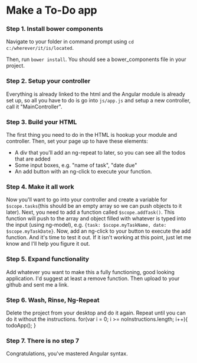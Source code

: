 # Make a To-Do app

### Step 1. Install bower components
Navigate to your folder in command prompt using `cd c:/wherever/it/is/located`.

Then, run `bower install`.  You should see a bower_components file in your project.

### Step 2. Setup your controller
Everything is already linked to the html and the Angular module is already set up, so all you have to do is go into `js/app.js` 
and setup a new controller, call it "MainController".

### Step 3. Build your HTML
The first thing you need to do in the HTML is hookup your module and controller.  Then, set your page up to have these elements:

- A div that you'll add an ng-repeat to later, so you can see all the todos that are added
- Some input boxes, e.g. "name of task", "date due"
- An add button with an ng-click to execute your function.

### Step 4. Make it all work
Now you'll want to go into your controller and create a variable for `$scope.tasks`(this should be an empty array so we can push 
objects to it later).  Next, you need to add a function called `$scope.addTask()`.  This function will push to the array and object filled
with whatever is typed into the input (using ng-model), e.g. `{task: $scope.myTaskName, date: $scope.myTaskDate}`.  Now, add an ng-click
to your button to execute the add function.  And it's time to test it out.  If it isn't working at this point, just let me know and I'll
help you figure it out.

### Step 5. Expand functionality
Add whatever you want to make this a fully functioning, good looking application.  I'd suggest at least a remove function.  Then upload
to your github and sent me a link.

### Step 6. Wash, Rinse, Ng-Repeat
Delete the project from your desktop and do it again.
Repeat until you can do it without the instructions.
for(var i = 0; i >= noInstructions.length; i++){
    todoApp();
}

### Step 7. There is no step 7
Congratulations, you've mastered Angular syntax.

